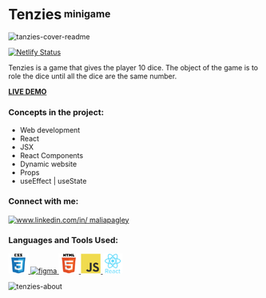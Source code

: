 # Tenzies<sup><sub> minigame</sub></sup>

![tanzies-cover-readme](https://github.com/MaliaPagley/Tenzies/assets/103156594/3e545a32-3e38-4761-bbe2-99c09c2695ed)

[![Netlify Status](https://api.netlify.com/api/v1/badges/fa4b1cf3-4dc2-4489-8ee6-a1c475b0b371/deploy-status)](https://app.netlify.com/sites/tenziesmaliapagley/deploys)

<p>Tenzies is a game that gives the player 10 dice. The object of the game is to role the dice until all the dice are the same number.</p>

[**LIVE DEMO**](https://tenziesmaliapagley.netlify.app)

### Concepts in the project:
-   Web development
-   React
-   JSX
-   React Components 
-   Dynamic website
-   Props
-   useEffect | useState

<h3 align="left">Connect with me:</h3>
<p align="left">
<a href="https://linkedin.com/in/www.linkedin.com/in/ maliapagley" target="blank"><img align="center" src="https://raw.githubusercontent.com/rahuldkjain/github-profile-readme-generator/master/src/images/icons/Social/linked-in-alt.svg" alt="www.linkedin.com/in/ maliapagley" height="30" width="40" /></a>
</p>
<h3 align="left">Languages and Tools Used:</h3>
<p align="left"> <a href="https://www.w3schools.com/css/" target="_blank" rel="noreferrer"> <img src="https://raw.githubusercontent.com/devicons/devicon/master/icons/css3/css3-original-wordmark.svg" alt="css3" width="40" height="40"/> </a> <a href="https://www.figma.com/" target="_blank" rel="noreferrer"> <img src="https://www.vectorlogo.zone/logos/figma/figma-icon.svg" alt="figma" width="40" height="40"/> </a> <a href="https://www.w3.org/html/" target="_blank" rel="noreferrer"> <img src="https://raw.githubusercontent.com/devicons/devicon/master/icons/html5/html5-original-wordmark.svg" alt="html5" width="40" height="40"/> </a> <a href="https://developer.mozilla.org/en-US/docs/Web/JavaScript" target="_blank" rel="noreferrer"> <img src="https://raw.githubusercontent.com/devicons/devicon/master/icons/javascript/javascript-original.svg" alt="javascript" width="40" height="40"/> </a> <a href="https://reactjs.org/" target="_blank" rel="noreferrer"> <img src="https://raw.githubusercontent.com/devicons/devicon/master/icons/react/react-original-wordmark.svg" alt="react" width="40" height="40"/> </a>


![tenzies-about](https://github.com/MaliaPagley/Tenzies/assets/103156594/2f1f16e3-72ca-4807-a63b-26a4c9103664)
